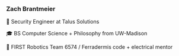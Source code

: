 ### Zach Brantmeier
💼 Security Engineer at Talus Solutions

🎓 BS Computer Science + Philosophy from UW-Madison

🤖 FIRST Robotics Team 6574 / Ferradermis code + electrical mentor

<!--
**brantmeierz/brantmeierz** is a ✨ _special_ ✨ repository because its `README.md` (this file) appears on your GitHub profile.

Here are some ideas to get you started:

- 🔭 I’m currently working on ...
- 🌱 I’m currently learning ...
- 👯 I’m looking to collaborate on ...
- 🤔 I’m looking for help with ...
- 💬 Ask me about ...
- 📫 How to reach me: ...
- 😄 Pronouns: ...
- ⚡ Fun fact: ...
-->
